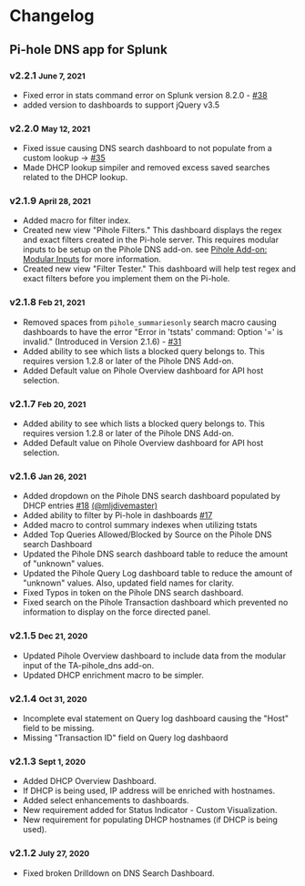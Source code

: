 # Changelog

## Pi-hole DNS app for Splunk

### v2.2.1 <small>June 7, 2021</small>

* Fixed error in stats command error on Splunk version 8.2.0 - [#38](https://github.com/ZachChristensen28/pihole_dns_app/issues/38)
* added version to dashboards to support jQuery v3.5

### v2.2.0 <small>May 12, 2021</small>

* Fixed issue causing DNS search dashboard to not populate from a custom lookup -> [#35](https://github.com/ZachChristensen28/pihole_dns_app/issues/35)
* Made DHCP lookup simpiler and removed excess saved searches related to the DHCP lookup.

### v2.1.9 <small>April 28, 2021</small>

* Added macro for filter index.
* Created new view "Pihole Filters." This dashboard displays the regex and exact filters created in the Pi-hole server. This requires modular inputs to be setup on the Pihole DNS add-on. see [Pihole Add-on: Modular Inputs](https://splunk-pihole-ta-documentation.rtfd.io/en/latest/getting-started/configure-inputs/configure-modinput/) for more information.
* Created new view "Filter Tester." This dashboard will help test regex and exact filters before you implement them on the Pi-hole.

### v2.1.8 <small>Feb 21, 2021</small>

* Removed spaces from `pihole_summariesonly` search macro causing dashboards to have the error "Error in 'tstats' command: Option '=' is invalid." (Introduced in Version 2.1.6) - [#31](https://github.com/ZachChristensen28/pihole_dns_app/issues/31)
* Added ability to see which lists a blocked query belongs to. This requires version 1.2.8 or later of the Pihole DNS Add-on.
* Added Default value on Pihole Overview dashboard for API host selection.

### v2.1.7 <small>Feb 20, 2021</small>

* Added ability to see which lists a blocked query belongs to. This requires version 1.2.8 or later of the Pihole DNS Add-on.
* Added Default value on Pihole Overview dashboard for API host selection.


### v2.1.6 <small>Jan 26, 2021</small>

* Added dropdown on the Pihole DNS search dashboard populated by DHCP entries [#18](https://github.com/ZachChristensen28/pihole_dns_app/issues/18) [(@mljdivemaster)](https://github.com/mljdivemaster)
* Added ability to filter by Pi-hole in dashboards [#17](https://github.com/ZachChristensen28/pihole_dns_app/issues/17)
* Added macro to control summary indexes when utilizing tstats
* Added Top Queries Allowed/Blocked by Source on the Pihole DNS search Dashboard
* Updated the Pihole DNS search dashboard table to reduce the amount of "unknown" values.
* Updated the Pihole Query Log dashboard table to reduce the amount of "unknown" values. Also, updated field names for clarity.
* Fixed Typos in token on the Pihole DNS search dashboard.
* Fixed search on the Pihole Transaction dashboard which prevented no information to display on the force directed panel.



### v2.1.5 <small>Dec 21, 2020</small>

* Updated Pihole Overview dashboard to include data from the modular input of the TA-pihole_dns add-on.
* Updated DHCP enrichment macro to be simpler.


### v2.1.4 <small>Oct 31, 2020</small>

* Incomplete eval statement on Query log dashboard causing the "Host" field to be missing.
* Missing "Transaction ID" field on Query log dashbaord

### v2.1.3 <small>Sept 1, 2020</small>

* Added DHCP Overview Dashboard.
* If DHCP is being used, IP address will be enriched with hostnames.
* Added select enhancements to dashboards.
* New requirement added for Status Indicator - Custom Visualization.
* New requirement for populating DHCP hostnames (if DHCP is being used).

### v2.1.2 <small>July 27, 2020</small>

* Fixed broken Drilldown on DNS Search Dashboard.
